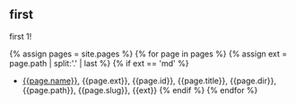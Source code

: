 ## first

first 1!

{% assign pages = site.pages %}
{% for page in pages %}
{% assign ext = page.path | split:'.' | last %}
{% if ext == 'md' %}
- [{{page.name}}](/test{{page.url}}), {{page.ext}}, {{page.id}}, {{page.title}}, {{page.dir}}, {{page.path}}, {{page.slug}}, {{ext}}
{% endif %}
{% endfor %}

